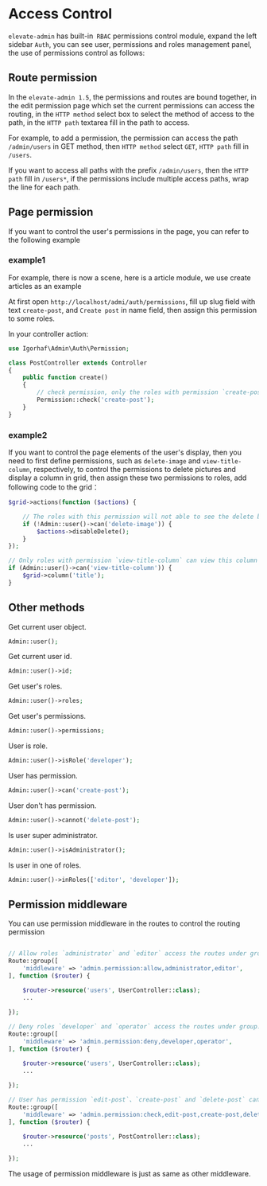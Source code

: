 # Access Control

`elevate-admin` has built-in` RBAC` permissions control module, expand the left sidebar `Auth`, you can see user, permissions and roles management panel, the use of permissions control as follows:

## Route permission

In the `elevate-admin 1.5`, the permissions and routes are bound together, in the edit permission page which set the current permissions can access the routing, in the `HTTP method` select box to select the method of access to the path, in the `HTTP path` textarea fill in the path to access.

For example, to add a permission, the permission can access the path `/admin/users` in GET method, then `HTTP method` select `GET`, `HTTP path` fill in `/users`.

If you want to access all paths with the prefix `/admin/users`, then the `HTTP path` fill in `/users*`, if the permissions include multiple access paths, wrap the line for each path.

## Page permission

If you want to control the user's permissions in the page, you can refer to the following example

### example1

For example, there is now a scene, here is a article module, we use create articles as an example

At first open `http://localhost/admi/auth/permissions`, fill up slug field with text `create-post`, and `Create post` in name field, then assign this permission to some roles.

In your controller action: 
```php
use Igorhaf\Admin\Auth\Permission;

class PostController extends Controller
{
    public function create()
    {
        // check permission, only the roles with permission `create-post` can visit this action
        Permission::check('create-post');
    }
}
```

### example2

If you want to control the page elements of the user's display, then you need to first define permissions, such as `delete-image` and `view-title-column`, respectively, to control the permissions to delete pictures and display a column in grid, then assign these two permissions to roles, add following code to the grid：
```php
$grid->actions(function ($actions) {

    // The roles with this permission will not able to see the delete button in actions column.
    if (!Admin::user()->can('delete-image')) {
        $actions->disableDelete();
    }
});

// Only roles with permission `view-title-column` can view this column in grid
if (Admin::user()->can('view-title-column')) {
    $grid->column('title');
}
```

## Other methods

Get current user object.
```php
Admin::user();
```

Get current user id.
```php
Admin::user()->id;
```

Get user's roles.
```php
Admin::user()->roles;
```

Get user's permissions.
```php
Admin::user()->permissions;
```

User is role.
```php
Admin::user()->isRole('developer');
```

User has permission.
```php
Admin::user()->can('create-post');
```

User don't has permission.
```php
Admin::user()->cannot('delete-post');
```

Is user super administrator.
```php
Admin::user()->isAdministrator();
```

Is user in one of roles.
```php
Admin::user()->inRoles(['editor', 'developer']);
```

## Permission middleware

You can use permission middleware in the routes to control the routing permission

```php

// Allow roles `administrator` and `editor` access the routes under group.
Route::group([
    'middleware' => 'admin.permission:allow,administrator,editor',
], function ($router) {

    $router->resource('users', UserController::class);
    ...
    
});

// Deny roles `developer` and `operator` access the routes under group.
Route::group([
    'middleware' => 'admin.permission:deny,developer,operator',
], function ($router) {

    $router->resource('users', UserController::class);
    ...
    
});

// User has permission `edit-post`、`create-post` and `delete-post` can access routes under group.
Route::group([
    'middleware' => 'admin.permission:check,edit-post,create-post,delete-post',
], function ($router) {

    $router->resource('posts', PostController::class);
    ...
    
});
```

The usage of permission middleware is just as same as other middleware.


